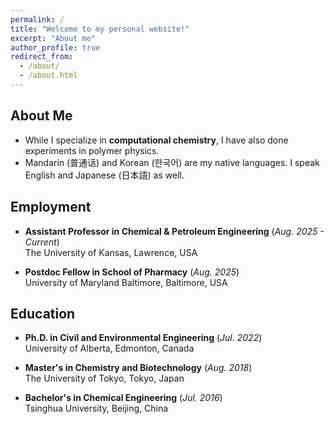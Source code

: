 ```yaml
---
permalink: /
title: "Welcome to my personal website!"
excerpt: "About me"
author_profile: true
redirect_from: 
  - /about/
  - /about.html
---
```


## About Me
- While I specialize in **computational chemistry**, I have also done experiments in polymer physics. 
- Mandarin (普通话) and Korean (한국어) are my native languages. I speak English and Japanese (日本語) as well.

## Employment

- **Assistant Professor in Chemical & Petroleum Engineering** (*Aug. 2025 - Current*) <br />
  The University of Kansas, Lawrence, USA

- **Postdoc Fellow in School of Pharmacy** (*Aug. 2025*) <br />
  University of Maryland Baltimore, Baltimore, USA

## Education

- **Ph.D. in Civil and Environmental Engineering** (*Jul. 2022*) <br />
University of Alberta, Edmonton, Canada

- **Master's in Chemistry and Biotechnology**  (*Aug. 2018*) <br />
The University of Tokyo, Tokyo, Japan

- **Bachelor's in Chemical Engineering**  (*Jul. 2016*) <br />
Tsinghua University, Beijing, China

<!-- <script type='text/javascript' id='clustrmaps' src='//cdn.clustrmaps.com/map_v2.js?cl=ffffff&w=a&t=n&d=s2faPfflUJnPso1Ip5mEN8K9Dcx0Vgszble7y4oHteo&co=6cb4e8'></script> -->

